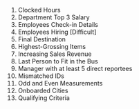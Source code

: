 1. Clocked Hours
2. Department Top 3 Salary
3. Employees Check-in Details
4. Employees Hiring [Difficult]
5. Final Destination
6. Highest-Grossing Items
7. Increasing Sales Revenue
8. Last Person to Fit in the Bus
9. Manager with at least 5 direct reportees
10. Mismatched IDs
11. Odd and Even Measurements
12. Onboarded Cities
13. Qualifying Criteria